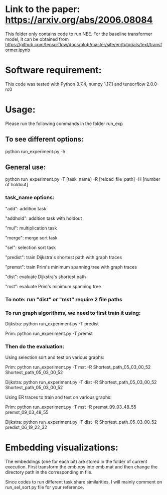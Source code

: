 # Link to the paper: https://arxiv.org/abs/2006.08084
This folder only contains code to run NEE. For the baseline transformer model, it can be obtained from https://github.com/tensorflow/docs/blob/master/site/en/tutorials/text/transformer.ipynb

# Software requirement:
This code was tested with Python 3.7.4, numpy 1.17.1 and tensorflow 2.0.0-rc0

# Usage:
Please run the following commands in the folder run_exp

## To see different options:
python run_experiment.py -h

## General use:
python run_experiment.py -T [task_name] -R [reload_file_path] -H [number of holdout]

### task_name options:

"add": addition task

"addhold": addition task with holdout

"mul": multiplication task

"merge": merge sort task

"sel": selection sort task

"predist": train Dijkstra's shortest path with graph traces

"premst": train Prim's minimum spanning tree with graph traces

"dist": evaluate Dijkstra's shortest path

"mst": evaluate Prim's minimum spanning tree

### To note: run "dist" or "mst" require 2 file paths


### To run graph algorithms, we need to first train it using:

Dijkstra: python run_experiment.py -T predist

Prim: python run_experiment.py -T premst 

### Then do the evaluation:

Using selection sort and test on various graphs:

Prim: python run_experiment.py -T mst -R Shortest_path_05_03_00_52 Shortest_path_05_03_00_52

Dijkstra: python run_experiment.py -T dist -R Shortest_path_05_03_00_52 Shortest_path_05_03_00_52

Using ER traces to train and test on various graphs:

Prim: python run_experiment.py -T mst -R premst_09_03_48_55 premst_09_03_48_55

Dijkstra: python run_experiment.py -T dist -R Shortest_path_05_03_00_52 predist_06_19_22_32



# Embedding visualizations:

The embeddings (one for each bit) are stored in the folder of current execution. First transform the emb.npy into emb.mat and then change the directory path in the corresponding m file.


Since codes to run different task share similarities, I will mainly comment on run_sel_sort.py file for your reference.






